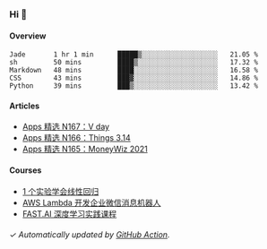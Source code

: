 ### Hi 👋

#### Overview

<!--START_SECTION:waka-->
```text
Jade       1 hr 1 min      █████▒░░░░░░░░░░░░░░░░░░░   21.05 % 
sh         50 mins         ████▒░░░░░░░░░░░░░░░░░░░░   17.32 % 
Markdown   48 mins         ████░░░░░░░░░░░░░░░░░░░░░   16.58 % 
CSS        43 mins         ███▓░░░░░░░░░░░░░░░░░░░░░   14.86 % 
Python     39 mins         ███▒░░░░░░░░░░░░░░░░░░░░░   13.42 % 
```
<!--END_SECTION:waka-->

#### Articles

<!-- BLOG:START -->
- [Apps 精选 N167：V day](https://huhuhang.com/post/product-hunt/product-hunt-n167?ref=github)
- [Apps 精选 N166：Things 3.14](https://huhuhang.com/post/product-hunt/product-hunt-n166?ref=github)
- [Apps 精选 N165：MoneyWiz 2021](https://huhuhang.com/post/product-hunt/product-hunt-n165?ref=github)<!-- BLOG:END -->

#### Courses

<!-- SYL:START -->
- [1 个实验学会线性回归](https://lanqiao.cn/courses/4855)
- [AWS Lambda 开发企业微信消息机器人](https://lanqiao.cn/courses/2868)
- [FAST.AI 深度学习实践课程](https://lanqiao.cn/courses/1445)
<!-- SYL:END -->

###### ✓ Automatically updated by [GitHub Action](https://github.com/huhuhang/huhuhang/actions).
